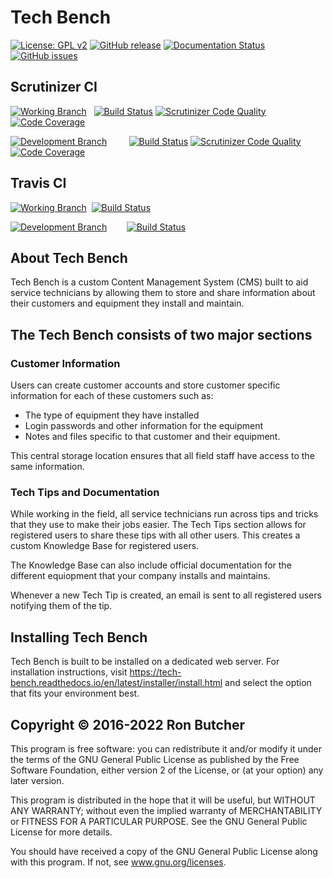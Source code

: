 # Tech Bench

[![License: GPL v2](https://img.shields.io/badge/License-GPL%20v2-blue.svg)](https://www.gnu.org/licenses/old-licenses/gpl-2.0.en.html)
[![GitHub release](https://img.shields.io/github/release/Butcherman/Tech_Bench)](https://GitHub.com/Butcherman/Tech_Bench/releases/)
[![Documentation Status](https://readthedocs.org/projects/tech-bench/badge/?version=latest)](https://tech-bench.readthedocs.io/en/latest/?badge=latest)
[![GitHub issues](https://img.shields.io/github/issues/Butcherman/Tech_Bench)](https://GitHub.com/Butcherman/Tech_Bench/issues/)

## Scrutinizer CI

[![Working Branch](https://img.shields.io/badge/Working%20Branch-master-green
)](https://github.com/butcherman/Tech_Bench)
&nbsp; [![Build Status](https://scrutinizer-ci.com/g/butcherman/Tech_Bench/badges/build.png?b=master)](https://scrutinizer-ci.com/g/butcherman/Tech_Bench/build-status/test5)
[![Scrutinizer Code Quality](https://scrutinizer-ci.com/g/butcherman/Tech_Bench/badges/quality-score.png?b=master)](https://scrutinizer-ci.com/g/butcherman/Tech_Bench/?branch=master)
[![Code Coverage](https://scrutinizer-ci.com/g/butcherman/Tech_Bench/badges/coverage.png?b=master)](https://scrutinizer-ci.com/g/butcherman/Tech_Bench/?branch=master)

[![Development Branch](https://img.shields.io/badge/Development%20-dev6-yellow
)](https://github.com/butcherman/Tech_Bench/tree/dev6)&nbsp;&nbsp;&nbsp;&nbsp;&nbsp;&nbsp;&nbsp;&nbsp;
[![Build Status](https://scrutinizer-ci.com/g/butcherman/Tech_Bench/badges/build.png?b=dev6)](https://scrutinizer-ci.com/g/butcherman/Tech_Bench/build-status/dev6)
[![Scrutinizer Code Quality](https://scrutinizer-ci.com/g/butcherman/Tech_Bench/badges/quality-score.png?b=dev6)](https://scrutinizer-ci.com/g/butcherman/Tech_Bench/?branch=dev6)
[![Code Coverage](https://scrutinizer-ci.com/g/butcherman/Tech_Bench/badges/coverage.png?b=dev6)](https://scrutinizer-ci.com/g/butcherman/Tech_Bench/?branch=dev6)

## Travis CI

[![Working Branch](https://img.shields.io/badge/Working%20Branch-Master-green
)](https://github.com/butcherman/Tech_Bench)&nbsp;
[![Build Status](https://travis-ci.com/butcherman/Tech_Bench.svg?branch=master)](https://travis-ci.com/butcherman/Tech_Bench)

[![Development Branch](https://img.shields.io/badge/Development%20%20-dev6-yellow
)](https://github.com/butcherman/Tech_Bench/tree/dev6)&nbsp;&nbsp;&nbsp;&nbsp;&nbsp;&nbsp;&nbsp;
[![Build Status](https://travis-ci.com/butcherman/Tech_Bench.svg?branch=dev6)](https://travis-ci.com/butcherman/Tech_Bench)

## About Tech Bench

Tech Bench is a custom Content Management System (CMS) built to aid service technicians by allowing them to store and share information about their customers and equipment they install and maintain.

## The Tech Bench consists of two major sections

### Customer Information

Users can create customer accounts and store customer specific information for each of these customers such as:

* The type of equipment they have installed
* Login passwords and other information for the equipment
* Notes and files specific to that customer and their equipment.

This central storage location ensures that all field staff have access to the same information.

### Tech Tips and Documentation

While working in the field, all service technicians run across tips and tricks that they use to make their jobs easier.  The Tech Tips section allows for registered users to share these tips with all other users.  This creates a custom Knowledge Base for registered users.

The Knowledge Base can also include official documentation for the different equiopment that your company installs and maintains.

Whenever a new Tech Tip is created, an email is sent to all registered users notifying them of the tip.

## Installing Tech Bench

Tech Bench is built to be installed on a dedicated web server.  For installation instructions, visit https://tech-bench.readthedocs.io/en/latest/installer/install.html and select the option that fits your environment best.

## Copyright © 2016-2022 Ron Butcher

This program is free software:  you can redistribute it and/or modify it under the terms of the GNU
General Public License as published by the Free Software Foundation, either version 2 of the License,
or (at your option) any later version.

This program is distributed in the hope that it will be useful, but WITHOUT ANY WARRANTY; without even
the implied warranty of MERCHANTABILITY or FITNESS FOR A PARTICULAR PURPOSE.  See the GNU General Public
License for more details.

You should have received a copy of the GNU General Public License along with this program.  If not, see
www.gnu.org/licenses.
